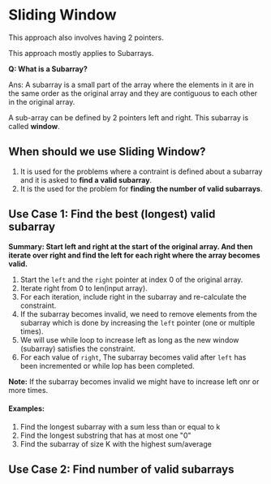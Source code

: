 # Sliding Window

This approach also involves having 2 pointers. 

This approach mostly applies to Subarrays.

**Q: What is a Subarray?**

Ans: A subarray is a small part of the array where the elements in it are in the same order as the original array and they are contiguous to each other in the original array.

A sub-array can be defined by 2 pointers left and right. This subarray is called **window**.

## When should we use Sliding Window?
1. It is used for the problems where a contraint is defined about a subarray and it is asked to **find a valid subarray**.
2. It is the used for the problem for **finding the number of valid subarrays**.

## Use Case 1: Find the best (longest) valid subarray
**Summary: Start left and right at the start of the original array. And then iterate over right and find the left for each right where the array becomes valid.**
1. Start the `left` and the `right` pointer at index 0 of the original array.
2. Iterate right from 0 to len(input array).
3. For each iteration, include right in the subarray and re-calculate the constraint. 
4. If the subarray becomes invalid, we need to remove elements from the subarray which is done by increasing the `left` pointer (one or multiple times). 
5. We will use while loop to increase left as long as the new window (subarray) satisfies the constraint. 
6. For each value of `right`, The subarray becomes valid after `left` has been incremented or while lop has been completed.

**Note:** If the subarray becomes invalid we might have to increase left onr or more times.

#### Examples: 
1. Find the longest subarray with a sum less than or equal to k
2. Find the longest substring that has at most one "0"
3. Find the subarray of size K with the highest sum/average

## Use Case 2: Find number of valid subarrays